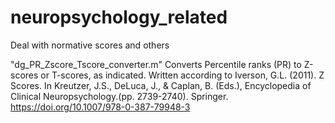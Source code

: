 # neuropsychology_related
Deal with normative scores and others

"dg_PR_Zscore_Tscore_converter.m" Converts Percentile ranks (PR) to Z-scores or T-scores, as indicated. 
Written according to Iverson, G.L. (2011). Z Scores. In Kreutzer, J.S., DeLuca, J., & Caplan, B. (Eds.), Encyclopedia of Clinical Neuropsychology.(pp. 2739-2740). Springer. https://doi.org/10.1007/978-0-387-79948-3

